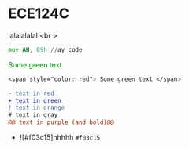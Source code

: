 # ECE124C
lalalalalal <br \>

```asm
mov AH, 09h //ay code
```


<span style="color: green"> Some green text </span>
```css
<span style="color: red"> Some green text </span>
```
```diff
- text in red
+ text in green
! text in orange
# text in gray
@@ text in purple (and bold)@@
```

- ![#f03c15]hhhhh `#f03c15`
